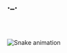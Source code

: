 ## ._.
</br>
  
</br>

<div> 
 
  ![Snake animation](https://github.com/eagrundy/eagrundy/blob/output/github-contribution-grid-snake.svg)
 
</div>
